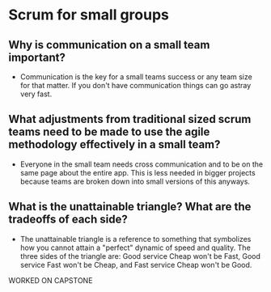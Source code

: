 # Scrum for small groups

## Why is communication on a small team important?

* Communication is the key for a small teams success or any team size for that matter. If you don't have communication things can go astray very fast.

## What adjustments from traditional sized scrum teams need to be made to use the agile methodology effectively in a small team?

* Everyone in the small team needs cross communication and to be on the same page about the entire app. This is less needed in bigger projects because teams are broken down into small versions of this anyways.

## What is the unattainable triangle? What are the tradeoffs of each side?

* The unattainable triangle is a reference to something that symbolizes how you cannot attain a "perfect" dynamic of speed and quality. The three sides of the triangle are: Good service Cheap won't be Fast, Good service Fast won't be Cheap, and Fast service Cheap won't be Good.


WORKED ON CAPSTONE